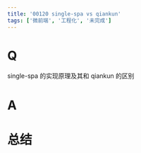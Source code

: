```yaml
---
title: '00120 single-spa vs qiankun'
tags: ['微前端', '工程化', '未完成']
---
```


# Q

single-spa 的实现原理及其和 qiankun 的区别

# A



# 总结



<script>
  function func() {

  }
  
</script>